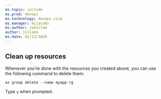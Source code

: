 ```yaml
---
ms.topic: include
ms.prod: devops
ms.technology: devops-cicd
ms.manager: mijacobs
ms.author: jukullam
author: juliakm
ms.date: 02/13/2020
---
```


## Clean up resources

Whenever you're done with the resources you created above, you can use the following command to delete them:

```azurecli-interactive
az group delete --name myapp-rg
```

Type `y` when prompted.